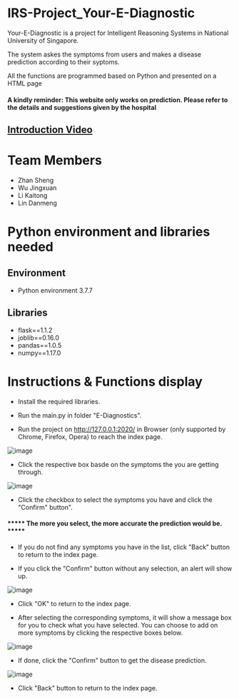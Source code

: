 # IRS-Project_Your-E-Diagnostic

Your-E-Diagnostic is a project for Intelligent Reasoning Systems in National University of Singapore.

The system askes the symptoms from users and makes a disease prediction according to their syptoms.

All the functions are programmed based on Python and presented on a HTML page

#### A kindly reminder: This website only works on prediction. Please refer to the details and suggestions given by the hospital


## [Introduction Video](https://www.youtube.com/watch?v=VvBasL_3wCo&t=18s)


# Team Members
* Zhan Sheng
* Wu Jingxuan
* Li Kaitong
* Lin Danmeng

# Python environment and libraries needed

## Environment
* Python environment 3.7.7
## Libraries

* flask==1.1.2
* joblib==0.16.0
* pandas==1.0.5
* numpy==1.17.0

# Instructions & Functions display

* Install the required libraries.

* Run the main.py in folder "E-Diagnostics".

* Run the project on http://127.0.0.1:2020/ in Browser (only supported by Chrome, Firefox, Opera) to reach the index page. 

![image](https://github.com/Jingxuaw/IRS-Project-Your-E-Diagnostics/blob/master/e-diagnostics.png)

* Click the respective box basde on the symptoms the you are getting through.

![image](https://github.com/Jingxuaw/IRS-Project-Your-E-Diagnostics/blob/master/example1.png)

* Click the checkbox to select the symptoms you have and click the "Confirm" button".  

#### ***** The more you select, the more accurate the prediction would be. *****

* If you do not find any symptoms you have in the list, click "Back" button to return to the index page.

* If you click the "Confirm" button without any selection, an alert will show up.

![image](https://github.com/Jingxuaw/IRS-Project-Your-E-Diagnostics/blob/master/alert.png)

* Click "OK" to return to the index page.

* After selecting the corresponding symptoms, it will show a message box for you to check what you have selected. You can choose to add on more symptoms by clicking the respective boxes below.

![image](https://github.com/Jingxuaw/IRS-Project-Your-E-Diagnostics/blob/master/example2.png)

* If done, click the "Confirm" button to get the disease prediction.

![image](https://github.com/Jingxuaw/IRS-Project-Your-E-Diagnostics/blob/master/example3.png)

* Click "Back" button to return to the index page.



